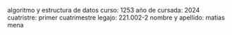 algoritmo y estructura de datos
curso: 1253
año de cursada: 2024
cuatristre: primer cuatrimestre
legajo: 221.002-2
nombre y apellido: matias mena
